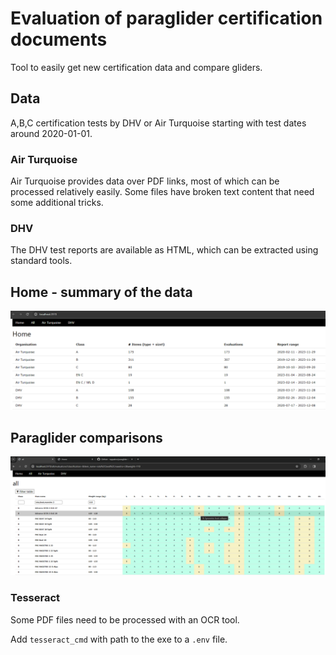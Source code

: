 
# Evaluation of paraglider certification documents

Tool to easily get new certification data and compare gliders.

## Data

 A,B,C certification tests by DHV or Air Turquoise starting with test dates around 2020-01-01.

###  Air Turquoise

 Air Turquoise provides data over PDF links, most of which can be processed relatively easily. Some files have broken text content that need some additional tricks.

### DHV

The DHV test reports are available as HTML, which can be extracted using standard tools.


## Home - summary of the data

![Home screen with all current data on Jan. 1, 2024](./screenshots/home_2024-01-07.PNG)

## Paraglider comparisons

![Filter and compare paragliders](./screenshots/filter_results.png)

### Tesseract 

Some PDF files need to be processed with an OCR tool.

Add `tesseract_cmd` with path to the exe to a `.env` file.










